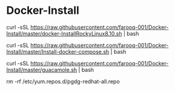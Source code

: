 # Docker-Install

curl -sSL https://raw.githubusercontent.com/farooq-001/Docker-Install/master/docker-InstallRockyLinux8.10.sh | bash

curl -sSL https://raw.githubusercontent.com/farooq-001/Docker-Install/master/Install-docker-compose.sh | bash

curl -sSL https://raw.githubusercontent.com/farooq-001/Docker-Install/master/guacamole.sh | bash

rm  -rf  /etc/yum.repos.d/pgdg-redhat-all.repo
